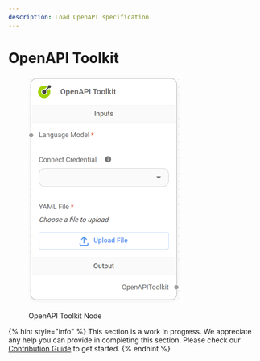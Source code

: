 ```yaml
---
description: Load OpenAPI specification.
---
```


# OpenAPI Toolkit

<figure><img src="/assets/image (4) (1) (1) (1) (1) (1) (2).png" alt="" width="306"><figcaption><p>OpenAPI Toolkit Node</p></figcaption></figure>

{% hint style="info" %}
This section is a work in progress. We appreciate any help you can provide in completing this section. Please check our [Contribution Guide](broken-reference) to get started.
{% endhint %}
